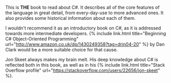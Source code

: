 This is **THE** book to read about C#. It describes all of the core features of the language in great detail, from every-day-use to more advanced ones. It also provides some historical information about each of them.

I wouldn't recommend it as an introductory book on C#, as it is addressed towards more intermediate developers. {% include link.html title="Beginning C# Object-Oriented Programming" url="http://www.amazon.co.uk/dp/1430249358?tag=drin04-20" %} by Dan Clark would be a more suitable choice for that cause.

Jon Skeet always makes my brain melt. His deep knowledge about C# is reflected both in this book, as well as in his {% include link.html title="Stack Overflow profile" url="https://stackoverflow.com/users/22656/jon-skeet" %}.